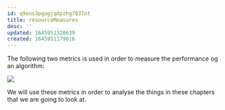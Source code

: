 ```yaml
---
id: q9ens3pgogjqdpzhg7937nt
title: resourceMeasures
desc: ''
updated: 1645951320639
created: 1645951179016
---
```

The following two metrics is used in order to measure the performance og an algorithm:

![](/assets/images/2022-02-27-09-40-23.png)

We will use these metrics in order to analyse the things in these chapters that we are going to look at.
